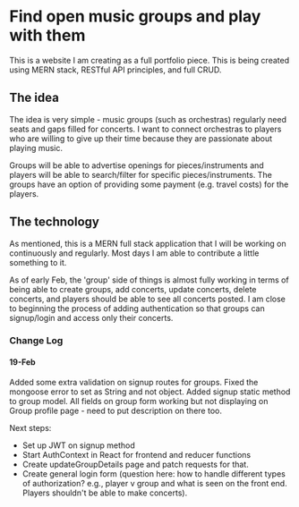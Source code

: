 # Find open music groups and play with them

This is a website I am creating as a full portfolio piece.
This is being created using MERN stack, RESTful API principles, and full CRUD.

## The idea

The idea is very simple - music groups (such as orchestras) regularly need seats and gaps filled for concerts. I want to connect orchestras to players who are willing to give up their time because they are passionate about playing music.

Groups will be able to advertise openings for pieces/instruments and players will be able to search/filter for specific pieces/instruments. The groups have an option of providing some payment (e.g. travel costs) for the players.

## The technology

As mentioned, this is a MERN full stack application that I will be working on continuously and regularly. Most days I am able to contribute a little something to it.

As of early Feb, the 'group' side of things is almost fully working in terms of being able to create groups, add concerts, update concerts, delete concerts, and players should be able to see all concerts posted. I am close to beginning the process of adding authentication so that groups can signup/login and access only their concerts.

### Change Log

#### 19-Feb

Added some extra validation on signup routes for groups. Fixed the mongoose error to set as String and not object. Added signup static method to group model. All fields on group form working but not displaying on Group profile page - need to put description on there too.

Next steps:

- Set up JWT on signup method
- Start AuthContext in React for frontend and reducer functions
- Create updateGroupDetails page and patch requests for that.
- Create general login form (question here: how to handle different types of authorization? e.g., player v group and what is seen on the front end. Players shouldn't be able to make concerts).
